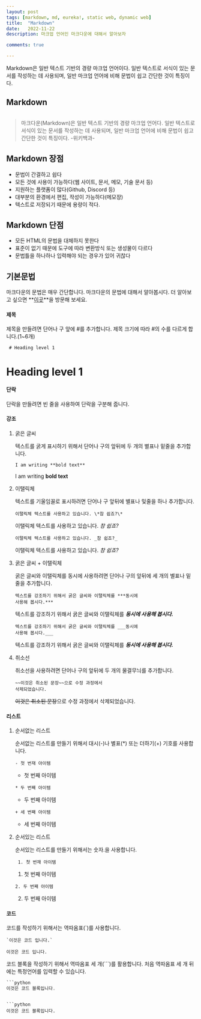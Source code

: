 ```yaml
---
layout: post
tags: [markdown, md, eureka!, static web, dynamic web]
title:  "Markdown"
date:   2022-11-22
description: 마크업 언어인 마크다운에 대해서 알아보자

comments: true

---
```


<p class="intro"><span class="dropcap">M</span>arkdown은 일반 텍스트 기반의 경량 마크업 언어이다. 일반 텍스트로 서식이 있는 문서를 작성하는 데 사용되며, 일반 마크업 언어에 비해 문법이 쉽고 간단한 것이 특징이다.</p>

## Markdown

<img src="/assets/img/Markdown_Logo.wine.png" alt="">

<blockquote>마크다운(Markdown)은 일반 텍스트 기반의 경량 마크업 언어다. 일반 텍스트로 서식이 있는 문서를 작성하는 데 사용되며, 일반 마크업 언어에 비해 문법이 쉽고 간단한 것이 특징이다. -위키백과-
</blockquote>


## Markdown 장점

* 문법이 간결하고 쉽다
* 모든 것에 사용이 가능하다(웹 사이트, 문서, 메모, 기술 문서 등)
* 지원하는 플랫폼이 많다(Github, Discord 등)
* 대부분의 환경에서 편집, 작성이 가능하다(메모장)
* 텍스트로 저장되기 때문에 용량이 적다.

## Markdown 단점

- 모든 HTML의 문법을 대체하지 못한다
- 표준이 없기 때문에 도구에 따라 변환방식 또는 생성물이 다르다
- 문법틀을 하나하나 입력해야 되는 경우가 있어 귀찮다

## 기본문법

마크다운의 문법은 매우 간단합니다. 마크다운의 문법에 대해서 알아봅시다. 더 알아보고 싶으면 **[이곳](https://www.markdownguide.org/basic-syntax/)**을 방문해 보세요.

#### 제목

제목을 만들려면 단어나 구 앞에 #를 추가합니다. 제목 크기에 따라 #의 수를 다르게 합니다.(1~6개)

<code> # Heading level 1</code>

# Heading level 1


#### 단락

단락을 만들려면 빈 줄을 사용하여 단락을 구분해 줍니다. 

#### 강조

1. 굵은 글씨

   텍스트를 굵게 표시하기 위해서 단어나 구의 앞뒤에 두 개의 별표나 밑줄을 추가합니다.

   

   <code>I am writing \*\*bold text\*\*</code>

   I am writing **bold text**

   

2. 이탤릭체

   텍스트를 기울임꼴로 표시하려면 단어나 구 앞뒤에 별표나 및줄을 하나 추가합니다.

   

   `이탤릭체 텍스트를 사용하고 있습니다. \*참 쉽죠?\*`

   이탤릭체 텍스트를 사용하고 있습니다. *참 쉽죠?*

   <code>이탤릭체 텍스트를 사용하고 있습니다. \_참 쉽죠?\_</code>

   이탤릭체 텍스트를 사용하고 있습니다. _참 쉽죠?_

   

3. 굵은 글씨 + 이탤릭체

   굵은 글씨와 이탤릭체를 동시에 사용하려면 단어나 구의 앞뒤에 세 개의 별표나 밑줄을 추가합니다.

   

   <code>텍스트를 강조하기 위해서 굵은 글씨와 이탤릭체를 \*\*\*동시에 사용해 봅시다.\*\*\*</code>

   텍스트를 강조하기 위해서 굵은 글씨와 이탤릭체를 ***동시에 사용해 봅시다.***

   <code>텍스트를 강조하기 위해서 굵은 글씨와 이탤릭체를 \_\_\_동시에 사용해 봅시다.\_\_\_</code>

   텍스트를 강조하기 위해서 굵은 글씨와 이탤릭체를 ___동시에 사용해 봅시다.___

   

4. 취소선

   취소선을 사용하려면 단어나 구의 앞뒤에 두 개의 물결무늬를 추가합니다.

   <code>~\~이것은 취소된 문장~\~으로 수정 과정에서 삭제되었습니다.</code>

   ~~이것은 취소된 문장~~으로 수정 과정에서 삭제되었습니다.

#### 리스트

1. 순서없는 리스트

   순서없는 리스트를 만들기 위해서 대시(-)나 별표(*) 또는 더하기(+) 기호를 사용합니다.

   <code>- 첫 번재 아이템</code>

   - 첫 번째 아이템

   <code>* 두 번째 아이템</code>

   * 두 번째 아이템

   <code>+ 세 번째 아이템</code>

   + 세 번째 아이템

   

2. 순서있는 리스트

   순서있는 리스트를 만들기 위해서는 숫자.을 사용합니다.

   <code> 1. 첫 번재 아이템</code>

   1. 첫 번째 아이템

   <code>2. 두 번째 아이템</code>

   2. 두 번째 아이템

#### 코드

코드를 작성하기 위해서는 역따옴표(`)를 사용합니다.

<code>\`이것은 코드 입니다.\`</code>

`이것은 코드 입니다.`

코드 블록을 작성하기 위해서 역따옴표 세 개(```)를 활용합니다. 처음 역따옴표 세 개 뒤에는 특정언어를 입력할 수 있습니다.

```java
```python
이것은 코드 블록입니다.
```
```

```python
이것은 코드 블록입니다.
```